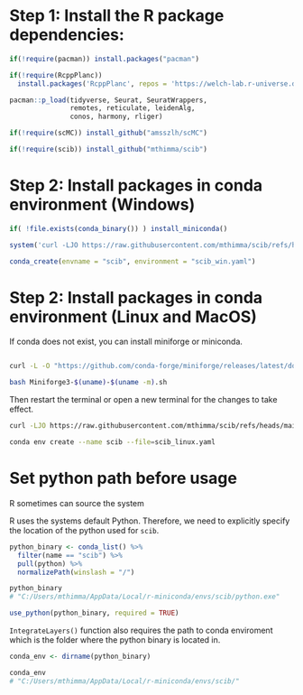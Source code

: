 
# Step 1: Install the R package dependencies:

``` r
if(!require(pacman)) install.packages("pacman")

if(!require(RcppPlanc)) 
  install.packages('RcppPlanc', repos = 'https://welch-lab.r-universe.dev')

pacman::p_load(tidyverse, Seurat, SeuratWrappers,
               remotes, reticulate, leidenAlg,
               conos, harmony, rliger)

if(!require(scMC)) install_github("amsszlh/scMC")

if(!require(scib)) install_github("mthimma/scib")
```

# Step 2: Install packages in conda environment (Windows)

``` r
if( !file.exists(conda_binary()) ) install_miniconda()

system('curl -LJO https://raw.githubusercontent.com/mthimma/scib/refs/heads/main/scib_win.yaml')

conda_create(envname = "scib", environment = "scib_win.yaml")
```

# Step 2: Install packages in conda environment (Linux and MacOS)

If conda does not exist, you can install miniforge or miniconda.

``` bash

curl -L -O "https://github.com/conda-forge/miniforge/releases/latest/download/Miniforge3-$(uname)-$(uname -m).sh"

bash Miniforge3-$(uname)-$(uname -m).sh
```

Then restart the terminal or open a new terminal for the changes to take
effect.

``` bash
curl -LJO https://raw.githubusercontent.com/mthimma/scib/refs/heads/main/scib_linux.yaml

conda env create --name scib --file=scib_linux.yaml
```

# Set python path before usage

R sometimes can source the system

R uses the systems default Python. Therefore, we need to explicitly
specify the location of the python used for `scib`.

``` r
python_binary <- conda_list() %>%
  filter(name == "scib") %>%
  pull(python) %>% 
  normalizePath(winslash = "/")

python_binary
# "C:/Users/mthimma/AppData/Local/r-miniconda/envs/scib/python.exe"

use_python(python_binary, required = TRUE)
```

`IntegrateLayers()` function also requires the path to conda enviroment
which is the folder where the python binary is located in.

``` r
conda_env <- dirname(python_binary)

conda_env
# "C:/Users/mthimma/AppData/Local/r-miniconda/envs/scib/"
```
